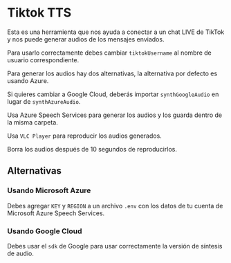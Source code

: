 # Tiktok TTS

Esta es una herramienta que nos ayuda a conectar a un chat LIVE de TikTok y nos puede generar audios de los mensajes enviados.

Para usarlo correctamente debes cambiar `tiktokUsername` al nombre de usuario correspondiente.

Para generar los audios hay dos alternativas, la alternativa por defecto es usando Azure.

Si quieres cambiar a Google Cloud, deberás importar `synthGoogleAudio` en lugar de `synthAzureAudio`.

Usa Azure Speech Services para generar los audios y los guarda dentro de la misma carpeta.

Usa `VLC Player` para reproducir los audios generados.

Borra los audios después de 10 segundos de reproducirlos.

## Alternativas

### Usando Microsoft Azure

Debes agregar `KEY` y `REGION` a un archivo `.env` con los datos de tu cuenta de Microsoft Azure Speech Services.

### Usando Google Cloud

Debes usar el `sdk` de Google para usar correctamente la versión de síntesis de audio.
